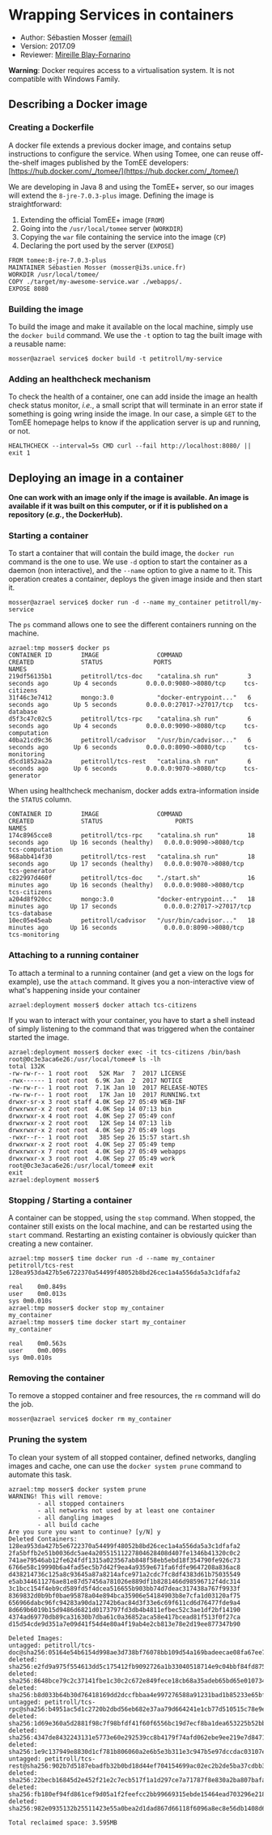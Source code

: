 # Wrapping Services in containers

  * Author: Sébastien Mosser [(email)](mosser@i3s.unice.fr)
  * Version: 2017.09
  * Reviewer: [Mireille Blay-Fornarino](blay@i3s.unice.fr)


__Warning__: Docker requires access to a virtualisation system. It is not compatible with Windows Family.

## Describing a Docker image

### Creating a Dockerfile

A docker file extends a previous docker image, and contains setup instructions to configure the service. When using Tomee, one can reuse off-the-shelf images published by the TomEE developers: [https://hub.docker.com/_/tomee/](https://hub.docker.com/_/tomee/)

We are developing in Java 8 and using the TomEE+ server, so our images will extend the `8-jre-7.0.3-plus` image. Defining the image is straightforward:

  1. Extending the official TomEE+ image (`FROM`)
  2. Going into the `/usr/local/tomee` server (`WORKDIR`)
  3. Copying the `war` file containing the service into the image (`CP`)
  4. Declaring the port used by the server (`EXPOSE`)

```docker
FROM tomee:8-jre-7.0.3-plus
MAINTAINER Sébastien Mosser (mosser@i3s.unice.fr)
WORKDIR /usr/local/tomee/
COPY ./target/my-awesome-service.war ./webapps/.
EXPOSE 8080
```

### Building the image

To build the image and make it available on the local machine, simply use the `docker build` command. We use the `-t` option to tag the built image with a reusable name:

```
mosser@azrael service$ docker build -t petitroll/my-service
```

### Adding an healthcheck mechanism

To check the health of a container, one can add inside the image an health check status monitor, _i.e._, a small script that will terminate in an error state if something is going wring inside the image. In our case, a simple `GET` to the TomEE homepage helps to know if the application server is up and running, or not.

```docker
HEALTHCHECK --interval=5s CMD curl --fail http://localhost:8080/ || exit 1
```

## Deploying an image in a container

__One can work with an image only if the image is available. An image is available if it was built on this computer, or if it is published on a repository (_e.g._, the DockerHub).__

### Starting a container

To start a container that will contain the build image, the `docker run` command is the one to use. We use `-d` option to start the container as a daemon (non interactive), and the `--name` option to give a name to it. This operation creates a container, deploys the given image inside and then start it. 

```
mosser@azrael service$ docker run -d --name my_container petitroll/my-service 
```

The `ps` command allows one to see the different containers running on the machine.

```
azrael:tmp mosser$ docker ps
CONTAINER ID        IMAGE                COMMAND                  CREATED             STATUS              PORTS                      NAMES
219df56135b1        petitroll/tcs-doc    "catalina.sh run"        3 seconds ago       Up 4 seconds        0.0.0.0:9080->8080/tcp     tcs-citizens
31f46c3e7412        mongo:3.0            "docker-entrypoint..."   6 seconds ago       Up 5 seconds        0.0.0.0:27017->27017/tcp   tcs-database
d5f3c47c02c5        petitroll/tcs-rpc    "catalina.sh run"        6 seconds ago       Up 4 seconds        0.0.0.0:9090->8080/tcp     tcs-computation
40ba21cd9c36        petitroll/cadvisor   "/usr/bin/cadvisor..."   6 seconds ago       Up 6 seconds        0.0.0.0:8090->8080/tcp     tcs-monitoring
d5cd1852aa2a        petitroll/tcs-rest   "catalina.sh run"        6 seconds ago       Up 6 seconds        0.0.0.0:9070->8080/tcp     tcs-generator
```

When using healthcheck mechanism, docker adds extra-information inside the `STATUS` column.

```
CONTAINER ID        IMAGE                COMMAND                  CREATED             STATUS                    PORTS                      NAMES
174c8965cce8        petitroll/tcs-rpc    "catalina.sh run"        18 seconds ago      Up 16 seconds (healthy)   0.0.0.0:9090->8080/tcp     tcs-computation
968abb414f30        petitroll/tcs-rest   "catalina.sh run"        18 seconds ago      Up 17 seconds (healthy)   0.0.0.0:9070->8080/tcp     tcs-generator
c822997d460f        petitroll/tcs-doc    "./start.sh"             16 minutes ago      Up 16 seconds (healthy)   0.0.0.0:9080->8080/tcp     tcs-citizens
a204d8f920cc        mongo:3.0            "docker-entrypoint..."   18 minutes ago      Up 17 seconds             0.0.0.0:27017->27017/tcp   tcs-database
10ec05e45eab        petitroll/cadvisor   "/usr/bin/cadvisor..."   18 minutes ago      Up 16 seconds             0.0.0.0:8090->8080/tcp     tcs-monitoring
```

### Attaching to a running container

To attach a terminal to a running container (and get a view on the logs for example), use the `attach` command. It gives you a non-interactive view of what's happening inside your container

```
azrael:deployment mosser$ docker attach tcs-citizens
```

If you wan to interact with your container, you have to start a shell instead of simply listening to the command that was triggered when the container started the image. 

```
azrael:deployment mosser$ docker exec -it tcs-citizens /bin/bash
root@0c3e3aca6e26:/usr/local/tomee# ls -lh
total 132K
-rw-rw-r-- 1 root root   52K Mar  7  2017 LICENSE
-rwx------ 1 root root  6.9K Jan  2  2017 NOTICE
-rw-rw-r-- 1 root root  7.1K Jan 10  2017 RELEASE-NOTES
-rw-rw-r-- 1 root root   17K Jan 10  2017 RUNNING.txt
drwxr-sr-x 3 root staff 4.0K Sep 27 05:49 WEB-INF
drwxrwxr-x 2 root root  4.0K Sep 14 07:13 bin
drwxrwxr-x 4 root root  4.0K Sep 27 05:49 conf
drwxrwxr-x 2 root root   12K Sep 14 07:13 lib
drwxrwxr-x 2 root root  4.0K Sep 27 05:49 logs
-rwxr--r-- 1 root root   385 Sep 26 15:57 start.sh
drwxrwxr-x 2 root root  4.0K Sep 27 05:49 temp
drwxrwxr-x 7 root root  4.0K Sep 27 05:49 webapps
drwxrwxr-x 3 root root  4.0K Sep 27 05:49 work
root@0c3e3aca6e26:/usr/local/tomee# exit
exit
azrael:deployment mosser$ 
```


### Stopping / Starting a container

A container can be stopped, using the `stop` command. When stopped, the container still exists on the local machine, and can be restarted using the `start` command. Restarting an existing container is obviously quicker than creating a new container.

```
azrael:tmp mosser$ time docker run -d --name my_container petitroll/tcs-rest
128ea953da427b5e6722370a54499f48052b8bd26cec1a4a556da5a3c1dfafa2

real	0m0.849s
user	0m0.013s
sys	0m0.010s
azrael:tmp mosser$ docker stop my_container
my_container
azrael:tmp mosser$ time docker start my_container
my_container

real	0m0.563s
user	0m0.009s
sys	0m0.010s
```

### Removing the container

To remove a stopped container and free resources, the `rm` command will do the job.

```
mosser@azrael service$ docker rm my_container 
```

### Pruning the system

To clean your system of all stopped container, defined networks, dangling images and cache, one can use the `docker system prune` command to automate this task.

```
azrael:tmp mosser$ docker system prune
WARNING! This will remove:
        - all stopped containers
        - all networks not used by at least one container
        - all dangling images
        - all build cache
Are you sure you want to continue? [y/N] y
Deleted Containers:
128ea953da427b5e6722370a54499f48052b8bd26cec1a4a556da5a3c1dfafa2
2fa5bffb2e51b0036dc5ae4a20551511227804628408d407fe1346b41320c0c2
741ae79546ab12fe624fdf1315a023567ab848f58eb5ebd18f354790fe926c73
6766e58c19990b6a4fad5ec5b7d42f9ea4a9359e671fa6fdfe9647208a836ac8
d438214736c125a8c93645a87a8214afce971a2cdc7fc8df4383d61b75035549
e5ab344611276ae81e87d57456a781026e889df1b8281466d98596712f4dc314
3c1bcc154f4eb9cd589fd5f4dcea516655b903bb74d7deac317438a767f9933f
8369832d0b9bf0bae95878a04e894bca35906e54184903b8e7cfa1d03120af75
656966dabc96fc94283a90da12742b6ac84d3f33e6c69f611cd6d76477fde9a4
8d669b6019b15d9486d6821d0173797fd3db4b4811efbec52c3ae1df2bf14190
4374ad69770db89ca31630b7dba61c0a36852aca58e417bcead81f513f0f27ca
d15d54cde9d351a7e09d41f54d4e80a4f19ab4e2cb813e78e2d19ee877347b90

Deleted Images:
untagged: petitroll/tcs-doc@sha256:05164e54b6154d998ae3d738bf76078bb109d54a169badeecae08fa67ee7a72c
deleted: sha256:e2fd9a975f554613dd5c175412fb9092726a1b33040518714e9c04bbf84fd875
deleted: sha256:8648bce79c2c37141fbe1c30c2c672e849fece18cb68a35adeb65bd65e010734
deleted: sha256:b8d033b64b30d76418169dd2dccfbbaa4e997276588a91231bad1b85233e65bf
untagged: petitroll/tcs-rpc@sha256:b4951ac5d1c2720b2dbd56eb682e37aa79d664241e1cb77d510515c78e9e00e8
deleted: sha256:1d69e360a5d2881f98c7f98bfdf41f60f6556bc19d7ecf8ba1dea653225b52bb
deleted: sha256:4347de8432243131e5773e60e292539cc8b4179f74afd062ebe9ee219e7d8471
deleted: sha256:1e9c137949e8830d1cf781b806060a2e6b5e3b311e3c947b5e97dccdac03107e
untagged: petitroll/tcs-rest@sha256:902b7d5187ebadfb32b0bd18d44ef704154699ac02ec2b2de5ba37cdbb39cb05
deleted: sha256:22becb16845d2e452f21e2c7ecb517f1a1d297ce7a71787f8e830a2ba807bafa
deleted: sha256:fb180ef94fd861cef9d05a1f2feefcc2bb99669315ebde15464ead703296e218
deleted: sha256:982e0935132b25511423e55a0bea2d1dad867d66118f6096a8ec8e56db1408d6

Total reclaimed space: 3.595MB
```